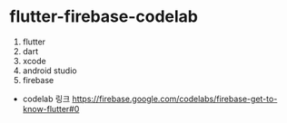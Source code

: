 # flutter-firebase-codelab

1. flutter
2. dart
3. xcode
4. android studio
5. firebase

* codelab 링크
https://firebase.google.com/codelabs/firebase-get-to-know-flutter#0
